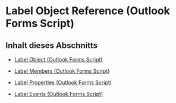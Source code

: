 
# Label Object Reference (Outlook Forms Script)

## Inhalt dieses Abschnitts


- [Label Object (Outlook Forms Script)](546cc9e1-90e9-3b29-88ac-02fcc75f8f29.md)
    
- [Label Members (Outlook Forms Script)](8efa8670-3e01-4f7c-ae93-17465e1eadda.md)
    
- [Label Properties (Outlook Forms Script)](a5e25502-0915-4dfb-b6e1-fdfe2d3bc080.md)
    
- [Label Events (Outlook Forms Script)](56ac9a8b-7760-4b2a-8d8b-42543532b014.md)
    
